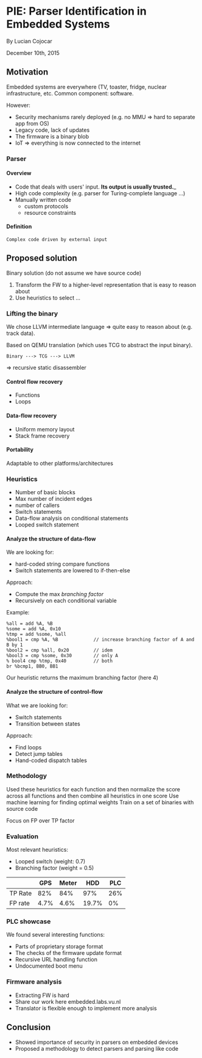 
# PIE: Parser Identification in Embedded Systems

By Lucian Cojocar

December 10th, 2015

## Motivation

Embedded systems are everywhere (TV, toaster, fridge, nuclear infrastructure, etc.
Common component: software.

However:

* Security mechanisms rarely deployed (e.g. no MMU => hard to separate app from OS)
* Legacy code, lack of updates
* The firmware is a binary blob
* IoT => everything is now connected to the internet

### Parser

#### Overview

* Code that deals with users' input.
__Its output is usually trusted.___
* High code complexity (e.g. parser for Turing-complete language ...)
* Manually written code
    * custom protocols
    * resource constraints

#### Definition
```
Complex code driven by external input
```

## Proposed solution

Binary solution (do not assume we have source code)

1. Transform the FW to a higher-level representation that is easy to reason about
2. Use heuristics to select ...

### Lifting the binary

We chose LLVM intermediate language => quite easy to reason about (e.g. track data).

Based on QEMU translation (which uses TCG to abstract the input binary).

```
Binary ---> TCG ---> LLVM
```

=> recursive static disassembler

#### Control flow recovery
* Functions
* Loops

#### Data-flow recovery
* Uniform memory layout
* Stack frame recovery

#### Portability
Adaptable to other platforms/architectures

### Heuristics

* Number of basic blocks
* Max number of incident edges
* number of callers
* Switch statements
* Data-flow analysis on conditional statements
* Looped switch statement

#### Analyze the structure of data-flow
We are looking for:

* hard-coded string compare functions
* Switch statements are lowered to if-then-else

Approach: 

* Compute the max *branching factor*
* Recursively on each conditional variable

Example:

```
%all = add %A, %B
%some = add %A, 0x10
%tmp = add %some, %all
%bool1 = cmp %A, %B             // increase branching factor of A and B by 1
%bool2 = cmp %all, 0x20         // idem
%bool3 = cmp %some, 0x30        // only A
% bool4 cmp %tmp, 0x40          // both
br %bcmp1, BB0, BB1
```

Our heuristic returns the maximum branching factor (here 4)

#### Analyze the structure of control-flow
What we are looking for:

* Switch statements
* Transition between states

Approach:

* Find loops
* Detect jump tables
* Hand-coded dispatch tables

### Methodology

Used these heuristics for each function and then normalize the score across all functions and then combine
all heuristics in one score
Use machine learning for finding optimal weights
Train on a set of binaries with source code

Focus on FP over TP factor

### Evaluation 

Most relevant heuristics:
* Looped switch (weight: 0.7)
* Branching factor (weight = 0.5)

|    |GPS|Meter|HDD|PLC|
|---|---|---|---|---|
|TP Rate|82%|84%|97%|26%|
|FP rate|4.7%|4.6%|19.7%|0%|

### PLC showcase

We found several interesting functions:

* Parts of proprietary storage format
* The checks of the firmware update format
* Recursive URL handling function
* Undocumented boot menu

### Firmware analysis

* Extracting FW is hard
* Share our work here embedded.labs.vu.nl
* Translator is flexible enough to implement more analysis

## Conclusion
* Showed importance of security in parsers on embedded devices
* Proposed a methodology to detect parsers and parsing like code

